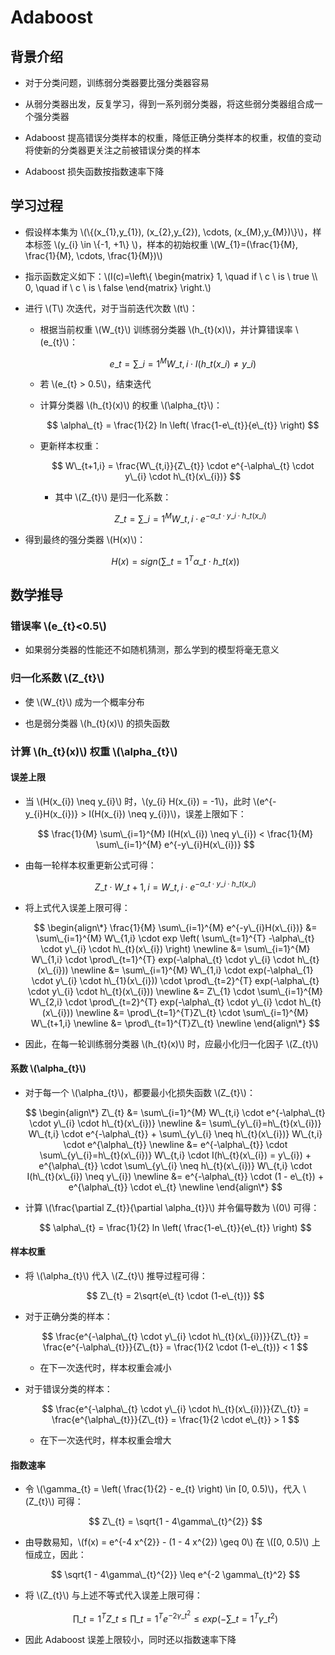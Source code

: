 <script type="text/javascript" src="http://cdn.mathjax.org/mathjax/latest/MathJax.js?config=default"></script>

# Adaboost

## 背景介绍

- 对于分类问题，训练弱分类器要比强分类器容易

- 从弱分类器出发，反复学习，得到一系列弱分类器，将这些弱分类器组合成一个强分类器

- Adaboost 提高错误分类样本的权重，降低正确分类样本的权重，权值的变动将使新的分类器更关注之前被错误分类的样本

- Adaboost 损失函数按指数速率下降

## 学习过程

- 假设样本集为 \\(\\{(x\_{1},y\_{1}), (x\_{2},y\_{2}), \cdots, (x\_{M},y\_{M})\\}\\)，样本标签 \\(y\_{i} \in \\{-1, +1\\} \\)，样本的初始权重 \\(W\_{1}=(\frac{1}{M}, \frac{1}{M}, \cdots, \frac{1}{M})\\)

- 指示函数定义如下：\\(I(c)=\\left\\{ \begin{matrix} 1, \quad if \ c \ is \ true \\\\ 0, \quad if \ c \ is \ false \end{matrix} \\right.\\)

- 进行 \\(T\\) 次迭代，对于当前迭代次数 \\(t\\)：

	- 根据当前权重 \\(W\_{t}\\) 训练弱分类器 \\(h\_{t}(x)\\)，并计算错误率 \\(e\_{t}\\)：

		$$ e\_{t} = \sum\_{i=1}^{M} W\_{t,i} \cdot I(h\_{t}(x\_{i}) \neq y\_{i}) $$

	- 若 \\(e\_{t} > 0.5\\)，结束迭代

	- 计算分类器 \\(h\_{t}(x)\\) 的权重 \\(\alpha\_{t}\\)：

		$$ \alpha\_{t} = \frac{1}{2} ln \left( \frac{1-e\_{t}}{e\_{t}} \right) $$
	
	- 更新样本权重：
	
		$$ W\_{t+1,i} = \frac{W\_{t,i}}{Z\_{t}} \cdot e^{-\alpha\_{t} \cdot y\_{i} \cdot h\_{t}(x\_{i})} $$
		
		- 其中 \\(Z\_{t}\\) 是归一化系数：

			$$ Z\_{t} = \sum\_{i=1}^{M} W\_{t,i} \cdot e^{-\alpha\_{t} \cdot y\_{i} \cdot h\_{t}(x\_{i})} $$

- 得到最终的强分类器 \\(H(x)\\)：

	$$ H(x) = sign \left( \sum\_{t=1}^{T} \alpha\_{t} \cdot h\_{t}(x) \right) $$

## 数学推导

### 错误率 \\(e\_{t}<0.5\\)

- 如果弱分类器的性能还不如随机猜测，那么学到的模型将毫无意义

### 归一化系数 \\(Z\_{t}\\)

- 使 \\(W\_{t}\\) 成为一个概率分布

- 也是弱分类器 \\(h\_{t}(x)\\) 的损失函数

### 计算 \\(h\_{t}(x)\\) 权重 \\(\alpha\_{t}\\)

#### 误差上限

- 当 \\(H(x\_{i}) \neq y\_{i}\\) 时，\\(y\_{i} H(x\_{i}) = -1\\)，此时 \\(e^{-y\_{i}H(x\_{i})} > I(H(x\_{i}) \neq y\_{i})\\)，误差上限如下：

	$$ \frac{1}{M} \sum\_{i=1}^{M} I(H(x\_{i}) \neq y\_{i}) < \frac{1}{M} \sum\_{i=1}^{M} e^{-y\_{i}H(x\_{i})} $$

- 由每一轮样本权重更新公式可得：

	$$ Z\_{t} \cdot W\_{t+1,i} =W\_{t,i} \cdot e^{-\alpha\_{t} \cdot y\_{i} \cdot h\_{t}(x\_{i})} $$

- 将上式代入误差上限可得：

	$$
	\begin{align\*}
	\frac{1}{M} \sum\_{i=1}^{M} e^{-y\_{i}H(x\_{i})} &= \sum\_{i=1}^{M} W\_{1,i} \cdot exp \left( \sum\_{t=1}^{T} -\alpha\_{t} \cdot y\_{i} \cdot h\_{t}(x\_{i}) \right) \newline
	&= \sum\_{i=1}^{M} W\_{1,i} \cdot \prod\_{t=1}^{T} exp(-\alpha\_{t} \cdot y\_{i} \cdot h\_{t}(x\_{i})) \newline
	&= \sum\_{i=1}^{M} W\_{1,i} \cdot exp(-\alpha\_{1} \cdot y\_{i} \cdot h\_{1}(x\_{i})) \cdot \prod\_{t=2}^{T} exp(-\alpha\_{t} \cdot y\_{i} \cdot h\_{t}(x\_{i})) \newline
	&= Z\_{1} \cdot \sum\_{i=1}^{M} W\_{2,i} \cdot \prod\_{t=2}^{T} exp(-\alpha\_{t} \cdot y\_{i} \cdot h\_{t}(x\_{i})) \newline
	&= \prod\_{t=1}^{T}Z\_{t} \cdot \sum\_{i=1}^{M} W\_{t+1,i} \newline
	&= \prod\_{t=1}^{T}Z\_{t} \newline
	\end{align\*}
	$$

- 因此，在每一轮训练弱分类器 \\(h\_{t}(x)\\) 时，应最小化归一化因子 \\(Z\_{t}\\)

#### 系数 \\(\alpha\_{t}\\)

- 对于每一个 \\(\alpha\_{t}\\)，都要最小化损失函数 \\(Z\_{t}\\)：

	$$
	\begin{align\*}
	Z\_{t} &= \sum\_{i=1}^{M} W\_{t,i} \cdot e^{-\alpha\_{t} \cdot y\_{i} \cdot h\_{t}(x\_{i})} \newline
	&= \sum\_{y\_{i}=h\_{t}(x\_{i})} W\_{t,i} \cdot e^{-\alpha\_{t}} + \sum\_{y\_{i} \neq h\_{t}(x\_{i})} W\_{t,i} \cdot e^{\alpha\_{t}} \newline
	&= e^{-\alpha\_{t}} \cdot \sum\_{y\_{i}=h\_{t}(x\_{i})} W\_{t,i} \cdot I(h\_{t}(x\_{i}) = y\_{i}) + e^{\alpha\_{t}} \cdot \sum\_{y\_{i} \neq h\_{t}(x\_{i})} W\_{t,i} \cdot I(h\_{t}(x\_{i}) \neq y\_{i}) \newline
	&= e^{-\alpha\_{t}} \cdot (1 - e\_{t}) + e^{\alpha\_{t}} \cdot e\_{t} \newline
	\end{align\*}
	$$

- 计算 \\(\frac{\partial Z\_{t}}{\partial \alpha\_{t}}\\) 并令偏导数为 \\(0\\) 可得：

	$$ \alpha\_{t} = \frac{1}{2} ln \left( \frac{1-e\_{t}}{e\_{t}} \right) $$

#### 样本权重

- 将 \\(\alpha\_{t}\\) 代入 \\(Z\_{t}\\) 推导过程可得：

	$$ Z\_{t} = 2\sqrt{e\_{t} \cdot (1-e\_{t})} $$

- 对于正确分类的样本：

	$$ \frac{e^{-\alpha\_{t} \cdot y\_{i} \cdot h\_{t}(x\_{i})}}{Z\_{t}} = \frac{e^{-\alpha\_{t}}}{Z\_{t}} = \frac{1}{2 \cdot (1-e\_{t})} < 1 $$
	
	- 在下一次迭代时，样本权重会减小

- 对于错误分类的样本：

	$$ \frac{e^{-\alpha\_{t} \cdot y\_{i} \cdot h\_{t}(x\_{i})}}{Z\_{t}} = \frac{e^{\alpha\_{t}}}{Z\_{t}} = \frac{1}{2 \cdot e\_{t}} > 1 $$
	
	- 在下一次迭代时，样本权重会增大

#### 指数速率

- 令 \\(\gamma\_{t} = \left( \frac{1}{2} - e\_{t} \right) \in [0, 0.5)\\)，代入 \\(Z\_{t}\\) 可得：

	$$ Z\_{t} = \sqrt{1 - 4\gamma\_{t}^{2}} $$

- 由导数易知，\\(f(x) = e^{-4 x^{2}} - (1 - 4 x^{2}) \geq 0\\) 在 \\([0, 0.5)\\) 上恒成立，因此：

	$$ \sqrt{1 - 4\gamma\_{t}^{2}} \leq e^{-2 \gamma\_{t}^2} $$

- 将 \\(Z\_{t}\\) 与上述不等式代入误差上限可得：

	$$ \prod\_{t=1}^{T}Z\_{t} \leq \prod\_{t=1}^{T}e^{-2 \gamma\_{t}^2} \leq exp \left( - \sum\_{t=1}^{T} \gamma\_{t}^2 \right) $$

- 因此 Adaboost 误差上限较小，同时还以指数速率下降